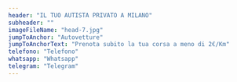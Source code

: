 ```yaml
---
header: "IL TUO AUTISTA PRIVATO A MILANO"
subheader: ""
imageFileName: "head-7.jpg"
jumpToAnchor: "Autovetture"
jumpToAnchorText: "Prenota subito la tua corsa a meno di 2€/Km"
telefono: "Telefono"
whatsapp: "Whatsapp"
telegram: "Telegram"
---
```

